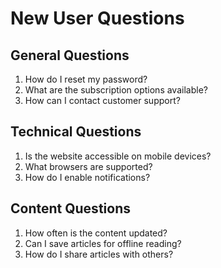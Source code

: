 # New User Questions

## General Questions
1. How do I reset my password?
2. What are the subscription options available?
3. How can I contact customer support?

## Technical Questions
1. Is the website accessible on mobile devices?
2. What browsers are supported?
3. How do I enable notifications?

## Content Questions
1. How often is the content updated?
2. Can I save articles for offline reading?
3. How do I share articles with others? 